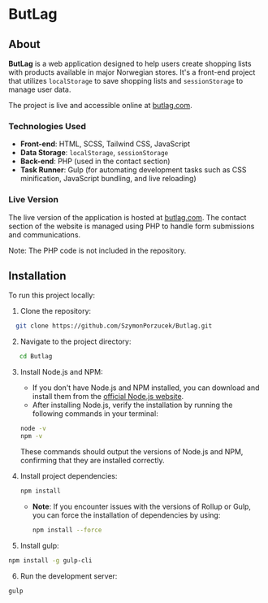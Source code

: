# ButLag

## About

**ButLag** is a web application designed to help users create shopping lists with products available in major Norwegian stores. It's a front-end project that utilizes `localStorage` to save shopping lists and `sessionStorage` to manage user data.

The project is live and accessible online at [butlag.com](https://butlag.com/).

### Technologies Used

- **Front-end**: HTML, SCSS, Tailwind CSS, JavaScript
- **Data Storage**: `localStorage`, `sessionStorage`
- **Back-end**: PHP (used in the contact section)
- **Task Runner**: Gulp (for automating development tasks such as CSS minification, JavaScript bundling, and live reloading)

### Live Version

The live version of the application is hosted at [butlag.com](https://butlag.com/). The contact section of the website is managed using PHP to handle form submissions and communications.

Note: The PHP code is not included in the repository.

## Installation

To run this project locally:

1. Clone the repository:

```bash
  git clone https://github.com/SzymonPorzucek/Butlag.git
```

2. Navigate to the project directory:

```bash
   cd Butlag
```

3. Install Node.js and NPM:

   - If you don't have Node.js and NPM installed, you can download and install them from the [official Node.js website](https://nodejs.org).
   - After installing Node.js, verify the installation by running the following commands in your terminal:

   ```bash
   node -v
   npm -v
   ```

   These commands should output the versions of Node.js and NPM, confirming that they are installed correctly.

4. Install project dependencies:

   ```bash
   npm install
   ```

   - **Note**: If you encounter issues with the versions of Rollup or Gulp, you can force the installation of dependencies by using:
     ```bash
     npm install --force
     ```
5. Install gulp:
 
```bash
npm install -g gulp-cli
```

6. Run the development server:

```bash
gulp
```
